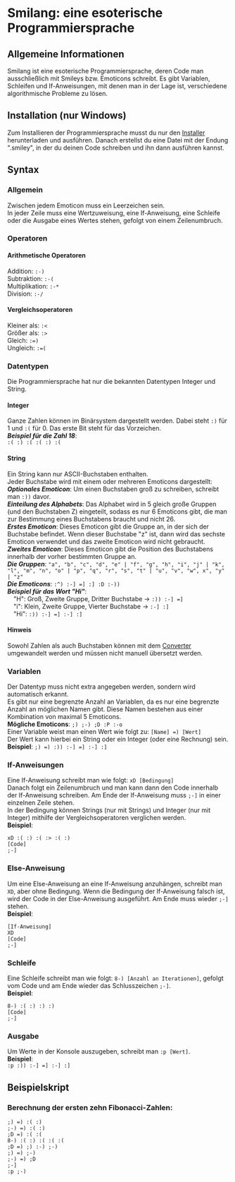 # Smilang: eine esoterische Programmiersprache
## Allgemeine Informationen
Smilang ist eine esoterische Programmiersprache, deren Code man ausschließlich mit Smileys bzw. Emoticons schreibt. Es gibt Variablen, Schleifen und If-Anweisungen, mit denen man in der Lage ist, verschiedene algorithmische Probleme zu lösen.
## Installation (nur Windows)
Zum Installieren der Programmiersprache musst du nur den [Installer](installer/InnoSetup/mysetup.exe) herunterladen und ausführen. Danach erstellst du eine Datei mit der Endung ".smiley", in der du deinen Code schreiben und ihn dann ausführen kannst.
## Syntax
### Allgemein
Zwischen jedem Emoticon muss ein Leerzeichen sein.  
In jeder Zeile muss eine Wertzuweisung, eine If-Anweisung, eine Schleife oder die Ausgabe eines Wertes stehen, gefolgt von einem Zeilenumbruch.  
### Operatoren
#### Arithmetische Operatoren
Addition: `:-)`  
Subtraktion: `:-(`  
Multiplikation: `:-*`  
Division: `:-/`  
#### Vergleichsoperatoren
Kleiner als: `:<`  
Größer als: `:>`  
Gleich: `:=)`  
Ungleich: `:=(`  
### Datentypen
Die Programmiersprache hat nur die bekannten Datentypen Integer und String.
#### Integer
Ganze Zahlen können im Binärsystem dargestellt werden. Dabei steht `:)` für 1 und `:(` für 0. Das erste Bit steht für das Vorzeichen.  
_**Beispiel für die Zahl 18**_:  
`:( :) :( :( :) :(`
#### String
Ein String kann nur ASCII-Buchstaben enthalten.  
Jeder Buchstabe wird mit einem oder mehreren Emoticons dargestellt:  
_**Optionales Emoticon**_: Um einen Buchstaben groß zu schreiben, schreibt man `:))` davor.  
_**Einteilung des Alphabets**_: Das Alphabet wird in 5 gleich große Gruppen (und den Buchstaben Z) eingeteilt, sodass es nur 6 Emoticons gibt, die man zur Bestimmung eines Buchstabens braucht und nicht 26.  
_**Erstes Emoticon**_: Dieses Emoticon gibt die Gruppe an, in der sich der Buchstabe befindet. Wenn dieser Buchstabe "z" ist, dann wird das sechste Emoticon verwendet und das zweite Emoticon wird nicht gebraucht.  
_**Zweites Emoticon**_: Dieses Emoticon gibt die Position des Buchstabens innerhalb der vorher bestimmten Gruppe an.  
_**Die Gruppen**_: `"a", "b", "c", "d", "e" | "f", "g", "h", "i", "j" | "k", "l", "m", "n", "o" | "p", "q", "r", "s", "t" | "u", "v", "w", x", "y" | "z"`  
_**Die Emoticons**_: `:^) :-] =] :] :D :-))`  
_**Beispiel für das Wort "Hi"**_:  
&emsp;"H": Groß, Zweite Gruppe, Dritter Buchstabe &rarr; `:)) :-] =]`  
&emsp;"i": Klein, Zweite Gruppe, Vierter Buchstabe &rarr; `:-] :]`  
&emsp;"Hi": `:)) :-] =] :-] :]`
#### Hinweis
Sowohl Zahlen als auch Buchstaben können mit dem [Converter](converter.py) umgewandelt werden und müssen nicht manuell übersetzt werden.
### Variablen
Der Datentyp muss nicht extra angegeben werden, sondern wird automatisch erkannt.  
Es gibt nur eine begrenzte Anzahl an Variablen, da es nur eine begrenzte Anzahl an möglichen Namen gibt. Diese Namen bestehen aus einer Kombination von maximal 5 Emoticons.  
**Mögliche Emoticons**: `;) ;-) ;D :P :-o`  
Einer Variable weist man einen Wert wie folgt zu:
`[Name] =) [Wert]`  
Der Wert kann hierbei ein String oder ein Integer (oder eine Rechnung) sein.  
**Beispiel**:
`;) =) :)) :-] =] :-] :]`
### If-Anweisungen
Eine If-Anweisung schreibt man wie folgt:
`xD [Bedingung]`  
Danach folgt ein Zeilenumbruch und man kann dann den Code innerhalb der If-Anweisung schreiben. Am Ende der If-Anweisung muss `;-]` in einer einzelnen Zeile stehen.  
In der Bedingung können Strings (nur mit Strings) und Integer (nur mit Integer) mithilfe der Vergleichsoperatoren verglichen werden.  
**Beispiel**:  
```
xD :( :) :( :> :( :)
[Code]
;-]
```
### Else-Anweisung
Um eine Else-Anweisung an eine If-Anweisung anzuhängen, schreibt man `XD`, aber ohne Bedingung. Wenn die Bedingung der If-Anweisung falsch ist, wird der Code in der Else-Anweisung ausgeführt. Am Ende muss wieder `;-]` stehen.  
**Beispiel**:
```
[If-Anweisung]
XD
[Code]
;-]
```
### Schleife
Eine Schleife schreibt man wie folgt:
`8-) [Anzahl an Iterationen]`, gefolgt vom Code und am Ende wieder das Schlusszeichen `;-]`.  
**Beispiel**:
```
8-) :( :) :) :)
[Code]
;-]
```
### Ausgabe
Um Werte in der Konsole auszugeben, schreibt man `:p [Wert]`.  
**Beispiel**:  
`:p :)) :-] =] :-] :]`

## Beispielskript
### Berechnung der ersten zehn Fibonacci-Zahlen:
```
;) =) :( :)
;-) =) :( :)
;D =) :( :(
8-) :( :) :( :( :(
;D =) ;) :-) ;-)
;) =) ;-)
;-) =) ;D
;-]
:p ;-)
```
